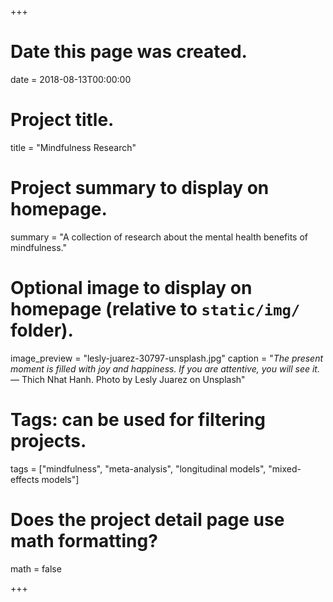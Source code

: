+++
# Date this page was created.
date = 2018-08-13T00:00:00

# Project title.
title = "Mindfulness Research"

# Project summary to display on homepage.
summary = "A collection of research about the mental health benefits of mindfulness."

# Optional image to display on homepage (relative to `static/img/` folder).
image_preview = "lesly-juarez-30797-unsplash.jpg"
caption = "*The present moment is filled with joy and happiness. If you are attentive, you will see it.* ― Thich Nhat Hanh. Photo by Lesly Juarez on Unsplash"

# Tags: can be used for filtering projects.
tags = ["mindfulness", "meta-analysis", "longitudinal models", "mixed-effects models"]

# Does the project detail page use math formatting?
math = false

+++

